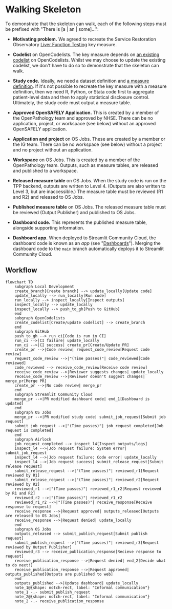 # Walking Skeleton

To demonstrate that the skeleton can walk,
each of the following steps must be prefixed with "There is [a | an | some]...":

* **Motivating problem.**
  We agreed to recreate the Service Restoration Observatory [Liver Function Testing][1] key measure.

* **Codelist** on OpenCodelists.
  The key measure depends on [an existing codelist][2] on OpenCodelists.
  Whilst we may choose to update the existing codelist,
  we don't have to do so to demonstrate that the skeleton can walk.

* **Study code.**
  Ideally, we need a dataset definition and [a measure definition][3].
  If it's not possible to recreate the key measure with a measure definition,
  then we need R, Python, or Stata code
  first to aggregate patient-level data and
  then to apply statistical disclosure control.
  Ultimately, the study code must output a measure table.

* **Approved OpenSAFELY Application.**
  This is created by a member of the OpenPathology team and approved by NHSE.
  There can be no application, project, or workspace (see below)
  without an approved OpenSAFELY application.

* **Application and project** on OS Jobs.
  These are created by a member or the IG team.
  There can be no workspace (see below) without a project
  and no project without an application.

* **Workspace** on OS Jobs.
  This is created by a member of the OpenPathology team.
  Outputs, such as measure tables, are released and published to a workspace.

* **Released measure table** on OS Jobs.
  When the study code is run on the TPP backend, outputs are written to Level 4.
  (Outputs are also written to Level 3, but are inaccessible.)
  The measure table must be reviewed (R1 and R2) and released to OS Jobs.

* **Published measure table** on OS Jobs.
  The released measure table must be reviewed (Output Publisher) and published to OS Jobs.

* **Dashboard code.**
  This represents the published measure table, alongside supporting information.

* **Dashboard app.**
  When deployed to Streamlit Community Cloud, the dashboard code is known as an *app*
  (see "[Dashboards](dashboards.md)").
  Merging the dashboard code to the `main` branch automatically deploys it to Streamlit Community Cloud.

[1]: https://reports.opensafely.org/reports/sro-measures/#ALT
[2]: https://www.opencodelists.org/codelist/opensafely/alanine-aminotransferase-alt-tests/2298df3e/
[3]: https://docs.opensafely.org/ehrql/explanation/measures/

## Workflow

```mermaid
flowchart TD
    subgraph Local Development
    create_branch[Create branch] --> update_locally[Update code]
    update_locally --> run_locally[Run code]
    run_locally --> inspect_locally[Inspect outputs]
    inspect_locally --> update_locally
    inspect_locally --> push_to_gh[Push to GitHub]
    end
    subgraph OpenCodelists
    create_codelist[Create/update codelist] --> create_branch
    end
    subgraph GitHub
    push_to_gh --> run_ci[Code is run in CI]
    run_ci -->|CI failure| update_locally
    run_ci -->|CI success| create_pr[Create/Update PR]
    create_pr -->|Code review| request_code_review[Request code review]
    request_code_review -->|"(Time passes)"| code_reviewed[Code reviewed]
    code_reviewed --> receive_code_review[Receive code review]
    receive_code_review -->|Reviewer suggests changes| update_locally
    receive_code_review -->|Reviewer doesn't suggest changes| merge_pr[Merge PR]
    create_pr -->|No code review| merge_pr
    end
    subgraph Streamlit Community Cloud
    merge_pr -->|PR modified dashboard code| end_1[Dashboard is updated]
    end
    subgraph OS Jobs
    merge_pr -->|PR modified study code| submit_job_request[Submit job request]
    submit_job_request -->|"(Time passes)"| job_request_completed[Job request is completed]
    end
    subgraph Airlock
    job_request_completed --> inspect_l4[Inspect outputs/logs]
    inspect_l4 -->|Job request failure: System error| submit_job_request
    inspect_l4 -->|Job request failure: Code error| update_locally
    inspect_l4 -->|Job request success| submit_release_request[Submit release request]
    submit_release_request -->|"(Time passes)"| reviewed_r1[Request reviewed by R1]
    submit_release_request -->|"(Time passes)"| reviewed_r2[Request reviewed by R2]
    reviewed_r1 -->|"(Time passes)"| reviewed_r1_r2[Request reviewed by R1 and R2]
    reviewed_r2 -->|"(Time passes)"| reviewed_r1_r2
    reviewed_r1_r2 -->|"(Time passes)"| receive_response[Receive response to request]
    receive_response -->|Request approved| outputs_released[Outputs are released to OS Jobs]
    receive_response -->|Request denied| update_locally
    end
    subgraph OS Jobs
    outputs_released --> submit_publish_request[Submit publish request]
    submit_publish_request -->|"(Time passes)"| reviewed_r3[Request reviewed by Output Publisher]
    reviewed_r3 --> receive_publication_response[Recieve response to request]
    receive_publication_response -->|Request denied| end_2[Decide what to do next!]
    receive_publication_response -->|Request approved| outputs_published[Outputs are published to web]
    end
    outputs_published -->|Update dashboard| update_locally
    note_1@{shape: notch-rect, label: "Informal communication"}
    note_1 -.- submit_publish_request
    note_2@{shape: notch-rect, label: "Informal communication"}
    note_2 -.- receive_publication_response
```

